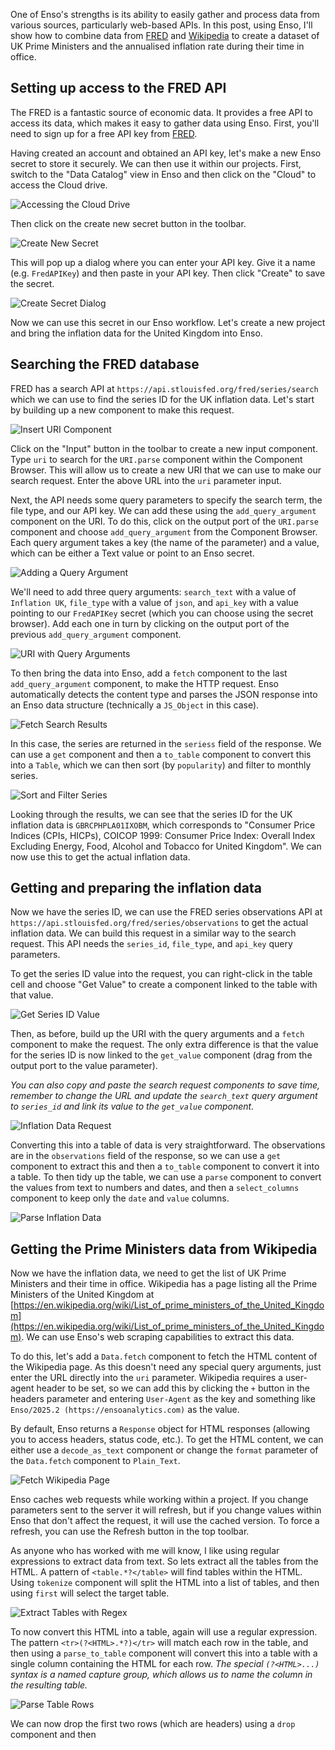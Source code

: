 

One of Enso's strengths is its ability to easily gather and process data from various sources, particularly web-based APIs. In this post, using Enso, I'll show how to combine data from [FRED](https://fred.stlouisfed.org/) and [Wikipedia](https://www.wikipedia.org/) to create a dataset of UK Prime Ministers and the annualised inflation rate during their time in office.

## Setting up access to the FRED API

The FRED is a fantastic source of economic data. It provides a free API to access its data, which makes it easy to gather data using Enso. First, you'll need to sign up for a free API key from [FRED](https://fred.stlouisfed.org/docs/api/api_key.html).

Having created an account and obtained an API key, let's make a new Enso secret to store it securely. We can then use it within our projects. First, switch to the "Data Catalog" view in Enso and then click on the "Cloud" to access the Cloud drive.

![Accessing the Cloud Drive](access-cloud-drive.jpg)

Then click on the create new secret button in the toolbar.

![Create New Secret](create-new-secret.jpg)

This will pop up a dialog where you can enter your API key. Give it a name (e.g. `FredAPIKey`) and then paste in your API key. Then click "Create" to save the secret.

![Create Secret Dialog](create-secret-dialog.jpg)

Now we can use this secret in our Enso workflow. Let's create a new project and bring the inflation data for the United Kingdom into Enso. 

## Searching the FRED database

FRED has a search API at `https://api.stlouisfed.org/fred/series/search` which we can use to find the series ID for the UK inflation data. Let's start by building up a new component to make this request.

![Insert URI Component](component-browse-uri.jpg)

Click on the "Input" button in the toolbar to create a new input component. Type `uri` to search for the `URI.parse` component within the Component Browser. This will allow us to create a new URI that we can use to make our search request. Enter the above URL into the `uri` parameter input.

Next, the API needs some query parameters to specify the search term, the file type, and our API key. We can add these using the `add_query_argument` component on the URI. To do this, click on the output port of the `URI.parse` component and choose `add_query_argument` from the Component Browser. Each query argument takes a key (the name of the parameter) and a value, which can be either a Text value or point to an Enso secret. 

![Adding a Query Argument](add-query-argument.jpg)

We'll need to add three query arguments: `search_text` with a value of `Inflation UK`, `file_type` with a value of `json`, and `api_key` with a value pointing to our `FredAPIKey` secret (which you can choose using the secret browser). Add each one in turn by clicking on the output port of the previous `add_query_argument` component.

![URI with Query Arguments](with-query-arguments.jpg)

To then bring the data into Enso, add a `fetch` component to the last `add_query_argument` component, to make the HTTP request. Enso automatically detects the content type and parses the JSON response into an Enso data structure (technically a `JS_Object` in this case).

![Fetch Search Results](fetch-search-results.jpg)

In this case, the series are returned in the `seriess` field of the response. We can use a `get` component and then a `to_table` component to convert this into a `Table`, which we can then sort (by `popularity`) and filter to monthly series.

![Sort and Filter Series](sort-and-filter.jpg)

Looking through the results, we can see that the series ID for the UK inflation data is `GBRCPHPLA01IXOBM`, which corresponds to "Consumer Price Indices (CPIs, HICPs), COICOP 1999: Consumer Price Index: Overall Index Excluding Energy, Food, Alcohol and Tobacco for United Kingdom". We can now use this to get the actual inflation data.

## Getting and preparing the inflation data

Now we have the series ID, we can use the FRED series observations API at `https://api.stlouisfed.org/fred/series/observations` to get the actual inflation data. We can build this request in a similar way to the search request. This API needs the `series_id`, `file_type`, and `api_key` query parameters.

To get the series ID value into the request, you can right-click in the table cell and choose "Get Value" to create a component linked to the table with that value.

![Get Series ID Value](get-series-id-value.jpg)

Then, as before, build up the URI with the query arguments and a `fetch` component to make the request. The only extra difference is that the value for the series ID is now linked to the `get_value` component (drag from the output port to the value parameter).

*You can also copy and paste the search request components to save time, remember to change the URL and update the `search_text` query argument to `series_id` and link its value to the `get_value` component.*

![Inflation Data Request](inflation-data-request.jpg)

Converting this into a table of data is very straightforward. The observations are in the `observations` field of the response, so we can use a `get` component to extract this and then a `to_table` component to convert it into a table. To then tidy up the table, we can use a `parse` component to convert the values from text to numbers and dates, and then a `select_columns` component to keep only the `date` and `value` columns.

![Parse Inflation Data](parse-data-series.jpg)

## Getting the Prime Ministers data from Wikipedia

Now we have the inflation data, we need to get the list of UK Prime Ministers and their time in office. Wikipedia has a page listing all the Prime Ministers of the United Kingdom at [https://en.wikipedia.org/wiki/List_of_prime_ministers_of_the_United_Kingdom](https://en.wikipedia.org/wiki/List_of_prime_ministers_of_the_United_Kingdom). We can use Enso's web scraping capabilities to extract this data.

To do this, let's add a `Data.fetch` component to fetch the HTML content of the Wikipedia page. As this doesn't need any special query arguments, just enter the URL directly into the `uri` parameter. Wikipedia requires a user-agent header to be set, so we can add this by clicking the `+` button in the headers parameter and entering `User-Agent` as the key and something like `Enso/2025.2 (https://ensoanalytics.com)` as the value.

By default, Enso returns a `Response` object for HTML responses (allowing you to access headers, status code, etc.). To get the HTML content, we can either use a `decode_as_text` component or change the `format` parameter of the `Data.fetch` component to `Plain_Text`.

![Fetch Wikipedia Page](wikipedia-fetch.jpg)

Enso caches web requests while working within a project. If you change parameters sent to the server it will refresh, but if you change values within Enso that don't affect the request, it will use the cached version. To force a refresh, you can use the Refresh button in the top toolbar.

As anyone who has worked with me will know, I like using regular expressions to extract data from text. So lets extract all the tables from the HTML. A pattern of `<table.*?</table>` will find tables within the HTML. Using `tokenize` component will split the HTML into a list of tables, and then using `first` will select the target table.

![Extract Tables with Regex](first-table.jpg)

To now convert this HTML into a table, again will use a regular expression. The pattern `<tr>(?<HTML>.*?)</tr>` will match each row in the table, and then using a `parse_to_table` component will convert this into a table with a single column containing the HTML for each row. *The special `(?<HTML>...)` syntax is a named capture group, which allows us to name the column in the resulting table.*

![Parse Table Rows](parse-table-rows.jpg)

We can now drop the first two rows (which are headers) using a `drop` component and then 
